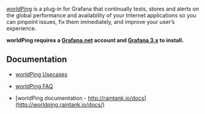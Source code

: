 [worldPing](http://worldping.raintank.io/) is a plug-in for Grafana that continually tests, stores and alerts on the global performance and availability of your Internet applications so you can pinpoint issues, fix them immediately, and improve your user’s experience.

**worldPing requires a [Grafana.net](http://grafana.net) account and [Grafana 3.x](http://grafana.org/download) to install.**

## Documentation
- [worldPing Usecases](http://worldping.raintank.io/worldping/use-cases)

- [worldPing FAQ](http://worldping.raintank.io/worldping/faq)

- [worldPing documentation - http://raintank.io/docs](http://worldping.raintank.io/docs/)
